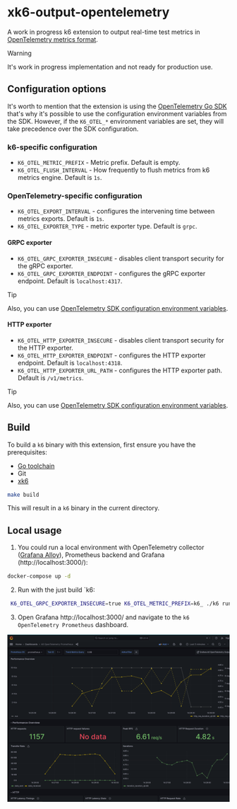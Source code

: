 # xk6-output-opentelemetry

A work in progress k6 extension to output real-time test metrics in [OpenTelemetry metrics format](https://opentelemetry.io/docs/specs/otel/metrics/).

> [!WARNING]  
> It's work in progress implementation and not ready for production use.

## Configuration options

It's worth to mention that the extension is using the [OpenTelemetry Go SDK](https://opentelemetry.io/docs/languages/go/getting-started/) that's why it's possible to use the configuration environment variables from the SDK. However, if the `K6_OTEL_*` environment variables are set, they will take precedence over the SDK configuration.

### k6-specific configuration

* `K6_OTEL_METRIC_PREFIX` - Metric prefix. Default is empty.
* `K6_OTEL_FLUSH_INTERVAL` - How frequently to flush metrics from k6 metrics engine. Default is `1s`.

### OpenTelemetry-specific configuration

* `K6_OTEL_EXPORT_INTERVAL` - configures the intervening time between metrics exports. Default is `1s`.
* `K6_OTEL_EXPORTER_TYPE` - metric exporter type. Default is `grpc`.

#### GRPC exporter

* `K6_OTEL_GRPC_EXPORTER_INSECURE` - disables client transport security for the gRPC exporter.
* `K6_OTEL_GRPC_EXPORTER_ENDPOINT` - configures the gRPC exporter endpoint. Default is `localhost:4317`.

> [!TIP]
> Also, you can use [OpenTelemetry SDK configuration environment variables](https://pkg.go.dev/go.opentelemetry.io/otel/exporters/otlp/otlpmetric/otlpmetricgrpc@v1.26.0).

#### HTTP exporter

* `K6_OTEL_HTTP_EXPORTER_INSECURE` - disables client transport security for the HTTP exporter.
* `K6_OTEL_HTTP_EXPORTER_ENDPOINT` - configures the HTTP exporter endpoint. Default is `localhost:4318`.
* `K6_OTEL_HTTP_EXPORTER_URL_PATH` - configures the HTTP exporter path. Default is `/v1/metrics`.

> [!TIP]
> Also, you can use [OpenTelemetry SDK configuration environment variables](https://pkg.go.dev/go.opentelemetry.io/otel/exporters/otlp/otlpmetric/otlpmetrichttp@v1.26.0).

## Build

To build a `k6` binary with this extension, first ensure you have the prerequisites:

- [Go toolchain](https://go101.org/article/go-toolchain.html)
- Git
- [xk6](https://github.com/grafana/xk6)

```bash
make build
```

This will result in a `k6` binary in the current directory.

## Local usage

1. You could run a local environment with OpenTelemetry collector ([Grafana Alloy](https://github.com/grafana/alloy)), Prometheus backend and Grafana (http://localhost:3000/):

```bash
docker-compose up -d
```

2. Run with the just build `k6:

```bash
 K6_OTEL_GRPC_EXPORTER_INSECURE=true K6_OTEL_METRIC_PREFIX=k6_ ./k6 run --tag testid=1 -o xk6-opentelemetry examples/script.js
 ```

3. Open Grafana http://localhost:3000/ and navigate to the `k6 OpenTelemetry Prometheus` dashboard.

![Demo k6's OpenTelemetry](./images/demo-dashboard.png)
